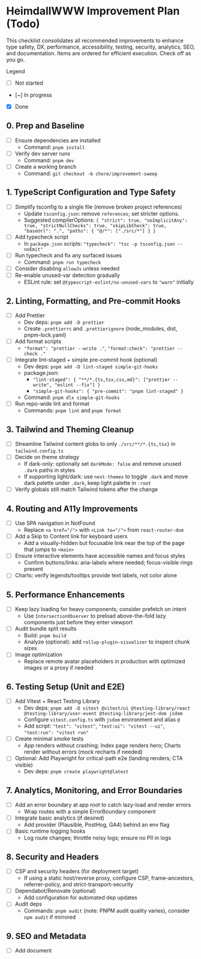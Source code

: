 # HeimdallWWW Improvement Plan (Todo)

This checklist consolidates all recommended improvements to enhance type safety, DX, performance, accessibility, testing, security, analytics, SEO, and documentation. Items are ordered for efficient execution. Check off as you go.

Legend

- [ ] Not started
- [~] In progress
- [x] Done

## 0. Prep and Baseline

- [ ] Ensure dependencies are installed
  - Command: `pnpm install`
- [ ] Verify dev server runs
  - Command: `pnpm dev`
- [ ] Create a working branch
  - Command: `git checkout -b chore/improvement-sweep`

## 1. TypeScript Configuration and Type Safety

- [ ] Simplify tsconfig to a single file (remove broken project references)
  - Update `tsconfig.json`: remove `references`; set stricter options.
  - Suggested compilerOptions: `{ "strict": true, "noImplicitAny": true, "strictNullChecks": true, "skipLibCheck": true, "baseUrl": ".", "paths": { "@/*": ["./src/*"] } }`
- [ ] Add typecheck script
  - In `package.json` scripts: `"typecheck": "tsc -p tsconfig.json --noEmit"`
- [ ] Run typecheck and fix any surfaced issues
  - Command: `pnpm run typecheck`
- [ ] Consider disabling `allowJs` unless needed
- [ ] Re-enable unused-var detection gradually
  - ESLint rule: set `@typescript-eslint/no-unused-vars` to `"warn"` initially

## 2. Linting, Formatting, and Pre-commit Hooks

- [ ] Add Prettier
  - Dev deps: `pnpm add -D prettier`
  - Create `.prettierrc` and `.prettierignore` (node_modules, dist, pnpm-lock.yaml)
- [ ] Add format scripts
  - `"format": "prettier --write ."`, `"format:check": "prettier --check ."`
- [ ] Integrate lint-staged + simple pre-commit hook (optional)
  - Dev deps: `pnpm add -D lint-staged simple-git-hooks`
  - package.json:
    - `"lint-staged": { "**/*.{ts,tsx,css,md}": ["prettier --write", "eslint --fix"] }`
    - `"simple-git-hooks": { "pre-commit": "pnpm lint-staged" }`
  - Command: `pnpm dlx simple-git-hooks`
- [ ] Run repo-wide lint and format
  - Commands: `pnpm lint` and `pnpm format`

## 3. Tailwind and Theming Cleanup

- [ ] Streamline Tailwind content globs to only `./src/**/*.{ts,tsx}` in `tailwind.config.ts`
- [ ] Decide on theme strategy
  - If dark-only: optionally set `darkMode: false` and remove unused `.dark` paths in styles
  - If supporting light/dark: use `next-themes` to toggle `.dark` and move dark palette under `.dark`, keep light palette in `:root`
- [ ] Verify globals still match Tailwind tokens after the change

## 4. Routing and A11y Improvements

- [ ] Use SPA navigation in NotFound
  - Replace `<a href="/">` with `<Link to="/">` from `react-router-dom`
- [ ] Add a Skip to Content link for keyboard users
  - Add a visually-hidden but focusable link near the top of the page that jumps to `<main>`
- [ ] Ensure interactive elements have accessible names and focus styles
  - Confirm buttons/links: aria-labels where needed; focus-visible rings present
- [ ] Charts: verify legends/tooltips provide text labels, not color alone

## 5. Performance Enhancements

- [ ] Keep lazy loading for heavy components; consider prefetch on intent
  - Use `IntersectionObserver` to preload above-the-fold lazy components just before they enter viewport
- [ ] Audit bundle split results
  - Build: `pnpm build`
  - Analyze (optional): add `rollup-plugin-visualizer` to inspect chunk sizes
- [ ] Image optimization
  - Replace remote avatar placeholders in production with optimized images or a proxy if needed

## 6. Testing Setup (Unit and E2E)

- [ ] Add Vitest + React Testing Library
  - Dev deps: `pnpm add -D vitest @vitest/ui @testing-library/react @testing-library/user-event @testing-library/jest-dom jsdom`
  - Configure `vitest.config.ts` with `jsdom` environment and alias `@`
  - Add script: `"test": "vitest"`, `"test:ui": "vitest --ui"`, `"test:run": "vitest run"`
- [ ] Create minimal smoke tests
  - App renders without crashing; Index page renders hero; Charts render without errors (mock recharts if needed)
- [ ] Optional: Add Playwright for critical-path e2e (landing renders; CTA visible)
  - Dev deps: `pnpm create playwright@latest`

## 7. Analytics, Monitoring, and Error Boundaries

- [ ] Add an error boundary at app root to catch lazy-load and render errors
  - Wrap routes with a simple ErrorBoundary component
- [ ] Integrate basic analytics (if desired)
  - Add provider (Plausible, PostHog, GA4) behind an env flag
- [ ] Basic runtime logging hooks
  - Log route changes; throttle noisy logs; ensure no PII in logs

## 8. Security and Headers

- [ ] CSP and security headers (for deployment target)
  - If using a static host/reverse proxy, configure CSP, frame-ancestors, referrer-policy, and strict-transport-security
- [ ] Dependabot/Renovate (optional)
  - Add configuration for automated dep updates
- [ ] Audit deps
  - Commands: `pnpm audit` (note: PNPM audit quality varies), consider `npm audit` if mirrored

## 9. SEO and Metadata

- [ ] Add document <title> and meta descriptions
  - Set via an SEO helper or react-helmet-async
- [ ] Open Graph / Twitter card tags for sharing
  - Include title, description, and image
- [ ] Sitemap and robots.txt (if deploying publicly)

## 10. CI/CD (Optional but Recommended)

- [ ] Add GitHub Actions for lint + typecheck + build on PRs
  - Workflow steps: setup PNPM, install, `pnpm lint`, `pnpm run typecheck`, `pnpm build`
- [ ] Cache PNPM store for faster builds
- [ ] Optionally run unit tests in CI once testing is set up

## 11. Documentation

- [ ] Update README with:
  - Project overview (already strong in WARP.md — summarize and link)
  - Setup steps, scripts, development tips, theming approach
  - Testing instructions, CI status badge
- [ ] Document Code Style and Conventions
  - How to add new pages, components, and charts; patterns for React.lazy and Suspense fallbacks

---

Quick patches (can be applied early)

- Tailwind content globs: update `tailwind.config.ts` content to only `"./src/**/*.{ts,tsx}"`.
- NotFound link: replace anchor with `Link`.
- Add scripts: `typecheck`, `format`, (later `test`).

Post-change verification

- [ ] pnpm lint
- [ ] pnpm run typecheck
- [ ] pnpm build
- [ ] pnpm preview
- [ ] Run tests (once configured): `pnpm test`

Notes

- Keep manualChunks for vendor split; revisit as dependencies grow.
- Only enable light/dark if needed; otherwise simplify to dark-only to reduce complexity.
- Prefer placing shared logic in `src/lib/` or `src/hooks/` per current structure.

New tasks

- [ ] Center the main page content (hero and sections) so it’s not left-justified on large screens.
- [ ] Add two more testimonial cards with compelling quotes. Draft quotes (or ask Claude) and add to the testimonials array in src/pages/Index.tsx.
